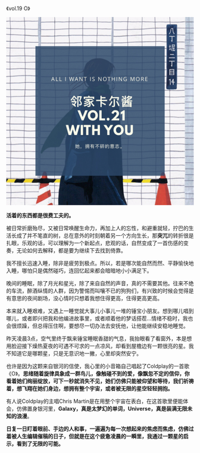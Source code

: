《vol.19 O》

<img src="/images/post/Neighbor/vol21.jpg"/>

**活着的东西都是很费工夫的。**

被日常折磨殆尽，又被日常唤醒生命力，再加上人的忘性，和避重就轻，拧巴的生活长成了并不笔直的树，总在意外的时刻朝着另一个方向生长，那**突兀**的转折很是扎眼，乐观的话，可以理解为一个新起点，悲观的话，自然变成了一首伤感的变奏，无论如何去解释，都是要为继续下去找到倚靠。

我不擅长迅速入睡，除非是疲劳到极点。所以，若是哪次能自然而然、平静愉快地入睡，哪怕只是偶然碰巧，连回忆起来都会暗暗地小小满足下。

晚间的睡眠，除了月光和星光，除了来自自然的声音，真的不需要其他。往来不绝的车流，醉酒纵情的人群，因为警惕而叫嚷不已的狗狗们，有兴致的时候会觉得是有意思的夜间剧场，没心情时只想着我想住得更高，住得更高更高。

本来就入睡艰难，又遇上一睡觉就大事儿小事儿一堆的锤宝小朋友。想到哪儿唱到哪儿，或者即兴把我和他编进故事里，或者顺着他的梦话搭茬\...情绪不稳时，我也会很烦躁，但总得压住啊，要想尽一切办法去安抚他，让他能继续安稳地睡觉。

昨天凌晨3点，空气里终于飘来锤宝睡眠香甜的气息，我抬眼看了看窗外，本是想用脸迎接下燥热夏夜的可遇不可求的一点凉风，却看到屋檐边有一颗很亮的星。我不知道它是哪颗星，只是无意识地一撇，心里却突然安宁。

也许是因为这颗来自银河的信使，我心里的小音箱自己唱起了Coldplay的一首歌《O》。**思绪随着旋律具象成一群鸟儿，像触碰不到的爱，像飘忽不定的信仰，你看着她们绚丽绽放，可下一秒就消失不见，她们仿佛只能被仰望和等待，我们祈祷着，想飞翔在她们身边，想拥有整个宇宙，或者被无限的星空轻轻拥抱。**

有人说Coldplay的主唱Chris
Martin是在用整个宇宙在表白，在这首歌里便能体会，仿佛置身银河里，**Galaxy，真是太梦幻的单词，Universe，真是装满无限未知的浪漫**。

**日复一日盯着眼前、手边的人和事，一遍遍为每一次想起来的焦虑而焦虑，仿佛过着被人生编辑催稿的日子，但就是在这个疲惫凌晨的一瞬里，我通过一颗星的启示，看到了无限的可能。**
